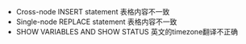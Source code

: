* Cross-node INSERT statement 表格内容不一致
* Single-node REPLACE statement 表格内容不一致
* SHOW VARIABLES AND SHOW STATUS 英文的timezone翻译不正确